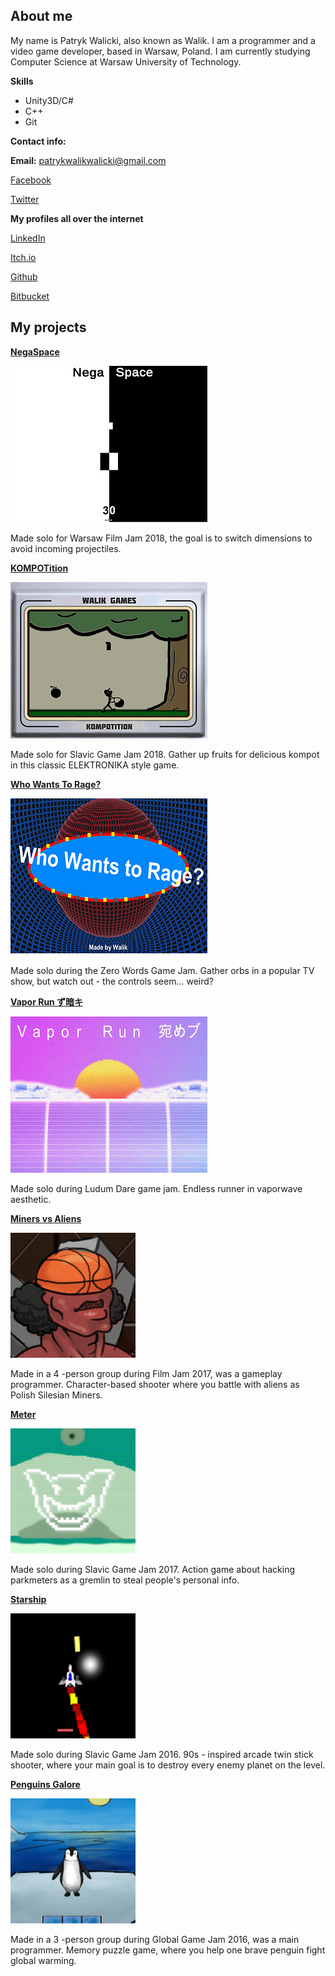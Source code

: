 ## About me
My name is Patryk Walicki, also known as Walik.
I am a programmer and a video game developer, based in Warsaw, Poland.
I am currently studying Computer Science at Warsaw University of Technology.

**Skills**
- Unity3D/C#
- C++
- Git

**Contact info:**

**Email:** patrykwalikwalicki@gmail.com

[Facebook](https://www.facebook.com/patryk.walicki.9)

[Twitter](https://twitter.com/PatWalik)

**My profiles all over the internet**

[LinkedIn](https://www.linkedin.com/in/patryk-walicki-7b9426153/)

[Itch.io](https://walik.itch.io/)

[Github](https://github.com/PWalik)

[Bitbucket](https://bitbucket.org/Walik/)


## My projects



**[NegaSpace](https://walik.itch.io/negaspace)**
  
  ![Nega](Images/nega.png)
  
 Made solo for Warsaw Film Jam 2018, the goal is to switch dimensions to avoid incoming projectiles.




**[KOMPOTition](https://walik.itch.io/kompotition)**
  
  ![Kompot](Images/kompot.png)
  
 Made solo for Slavic Game Jam 2018. Gather up fruits for delicious kompot in this classic ELEKTRONIKA style game.








**[Who Wants To Rage?](https://walik.itch.io/who-wants-to-rage)**
  
  ![Rage](Images/rage.png)
  
 Made solo during the Zero Words Game Jam. Gather orbs in a popular TV show, but watch out - the controls seem... weird?




**[Vapor Run ず暗キ](https://walik.itch.io/vapor-run-)**
  
  ![Vapor](Images/vapor.png)
  
 Made solo during Ludum Dare game jam. Endless runner in vaporwave aesthetic.





**[Miners vs Aliens](https://ixi.itch.io/gornicy-vs-obcy)**
  
  ![Miners](Images/miners.png)
  
  Made in a 4 -person group during Film Jam 2017, was a gameplay programmer. Character-based shooter where you battle with aliens
  as Polish Silesian Miners.





**[Meter](https://walik.itch.io/meter)**
  
  ![Meter](Images/meter.png)
  
  Made solo during Slavic Game Jam 2017. Action game about hacking parkmeters as a gremlin
  to steal people's personal info.





**[Starship](https://walik.itch.io/starship)**
  
  ![Startship](Images/star.png)
  
  Made solo during Slavic Game Jam 2016. 90s - inspired arcade twin stick shooter, 
  where your main goal is to destroy every enemy planet on the level.





**[Penguins Galore](https://globalgamejam.org/2016/games/penguins-galore)**
  
  ![Startship](Images/peng.png)
  
  Made in a 3 -person group during Global Game Jam 2016, was a main programmer. Memory puzzle game, 
  where you help one brave penguin fight global warming.
